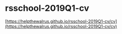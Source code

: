 # rsschool-2019Q1-cv
[https://helpthewalrus.github.io/rsschool-2019Q1-cv/cv](https://helpthewalrus.github.io/rsschool-2019Q1-cv/cv)
